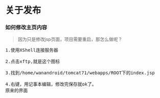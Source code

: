 # 关于发布
### 如何修改主页内容
> 因为只是修改jsp页面，项目需要重启，那怎么做呢？
<pre>
1.使用XShell连接服务器

2.点击xftp,就是这个图标

3.找到/home/wanandroid/tomcat71/webapps/ROOT下的index.jsp

4.右键，用记事本编辑，修改完保存就ok了。
原来的界面
</pre>